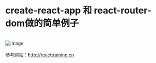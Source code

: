 # create-react-app 和 react-router-dom做的简单例子
<br>![image](https://github.com/sunrain117/react-router-dom-demo/blob/master/src/img/route.gif)
<br>
<br>参考网站：http://reacttraining.cn
